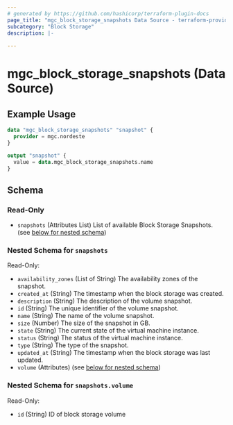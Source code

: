 ```yaml
---
# generated by https://github.com/hashicorp/terraform-plugin-docs
page_title: "mgc_block_storage_snapshots Data Source - terraform-provider-mgc"
subcategory: "Block Storage"
description: |-
  
---
```


# mgc_block_storage_snapshots (Data Source)



## Example Usage

```terraform
data "mgc_block_storage_snapshots" "snapshot" {
  provider = mgc.nordeste
}

output "snapshot" {
  value = data.mgc_block_storage_snapshots.name
}
```

<!-- schema generated by tfplugindocs -->
## Schema

### Read-Only

- `snapshots` (Attributes List) List of available Block Storage Snapshots. (see [below for nested schema](#nestedatt--snapshots))

<a id="nestedatt--snapshots"></a>
### Nested Schema for `snapshots`

Read-Only:

- `availability_zones` (List of String) The availability zones of the snapshot.
- `created_at` (String) The timestamp when the block storage was created.
- `description` (String) The description of the volume snapshot.
- `id` (String) The unique identifier of the volume snapshot.
- `name` (String) The name of the volume snapshot.
- `size` (Number) The size of the snapshot in GB.
- `state` (String) The current state of the virtual machine instance.
- `status` (String) The status of the virtual machine instance.
- `type` (String) The type of the snapshot.
- `updated_at` (String) The timestamp when the block storage was last updated.
- `volume` (Attributes) (see [below for nested schema](#nestedatt--snapshots--volume))

<a id="nestedatt--snapshots--volume"></a>
### Nested Schema for `snapshots.volume`

Read-Only:

- `id` (String) ID of block storage volume
